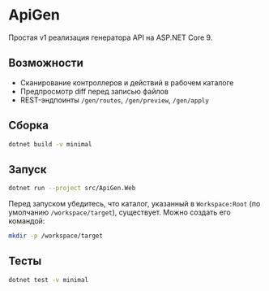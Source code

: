 # ApiGen

Простая v1 реализация генератора API на ASP.NET Core 9.

## Возможности
- Сканирование контроллеров и действий в рабочем каталоге
- Предпросмотр diff перед записью файлов
- REST-эндпоинты `/gen/routes`, `/gen/preview`, `/gen/apply`

## Сборка

```bash
dotnet build -v minimal
```

## Запуск

```bash
dotnet run --project src/ApiGen.Web
```

Перед запуском убедитесь, что каталог, указанный в `Workspace:Root` (по умолчанию `/workspace/target`), существует.
Можно создать его командой:

```bash
mkdir -p /workspace/target
```

## Тесты

```bash
dotnet test -v minimal
```
